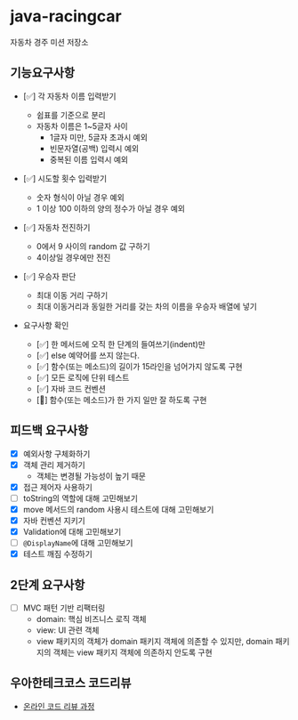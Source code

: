 # java-racingcar

자동차 경주 미션 저장소

## 기능요구사항

- [✅] 각 자동차 이름 입력받기
    - 쉽표를 기준으로 분리
    - 자동차 이름은 1~5글자 사이
        - 1글자 미만, 5글자 초과시 예외
        - 빈문자열(공백) 입력시 예외
        - 중복된 이름 입력시 예외

- [✅] 시도할 횟수 입력받기
    - 숫자 형식이 아닐 경우 예외
    - 1 이상 100 이하의 양의 정수가 아닐 경우 예외

- [✅] 자동차 전진하기
    - 0에서 9 사이의 random 값 구하기
    - 4이상일 경우에만 전진

- [✅] 우승자 판단
    - 최대 이동 거리 구하기
    - 최대 이동거리과 동일한 거리를 갖는 차의 이름을 우승자 배열에 넣기

- 요구사항 확인
    - [✅] 한 메서드에 오직 한 단계의 들여쓰기(indent)만
    - [✅] else 예약어를 쓰지 않는다.
    - [✅] 함수(또는 메소드)의 길이가 15라인을 넘어가지 않도록 구현
    - [✅] 모든 로직에 단위 테스트
    - [✅] 자바 코드 컨벤션
    - [🤷‍️] 함수(또는 메소드)가 한 가지 일만 잘 하도록 구현

## 피드백 요구사항

- [x] 예외사항 구체화하기
- [x] 객체 관리 제거하기
    - 객체는 변경될 가능성이 높기 때문
- [x] 접근 제어자 사용하기
- [ ] toString의 역할에 대해 고민해보기
- [x] move 메서드의 random 사용시 테스트에 대해 고민해보기
- [x] 자바 컨벤션 지키기
- [x] Validation에 대해 고민해보기
- [ ] `@DisplayName`에 대해 고민해보기
- [x] 테스트 깨짐 수정하기

## 2단계 요구사항

- [ ] MVC 패턴 기반 리팩터링
    - domain: 핵심 비즈니스 로직 객체
    - view: UI 관련 객체
    - view 패키지의 객체가 domain 패키지 객체에 의존할 수 있지만,
      domain 패키지의 객체는 view 패키지 객체에 의존하지 안도록 구현

## 우아한테크코스 코드리뷰

- [온라인 코드 리뷰 과정](https://github.com/woowacourse/woowacourse-docs/blob/master/maincourse/README.md)
